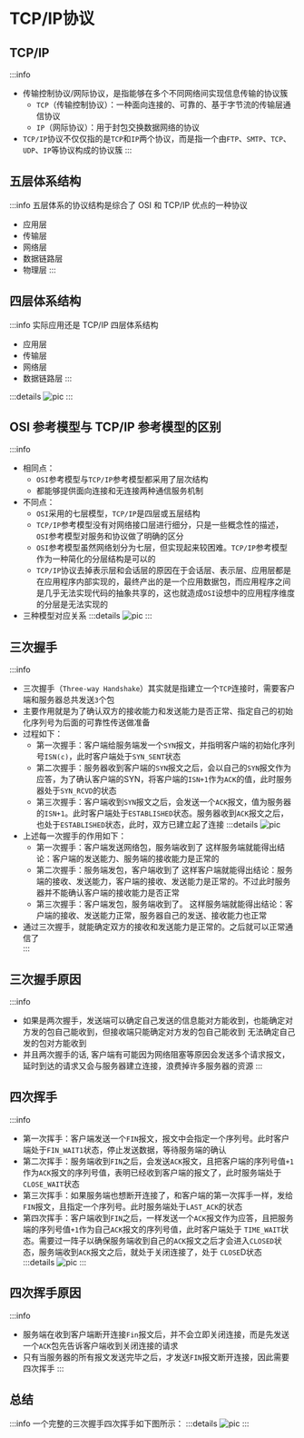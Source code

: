 # TCP/IP协议
## TCP/IP
:::info
- 传输控制协议/网际协议，是指能够在多个不同网络间实现信息传输的协议簇
  - `TCP`（传输控制协议）：一种面向连接的、可靠的、基于字节流的传输层通信协议
  - `IP`（网际协议）：用于封包交换数据网络的协议
- `TCP/IP`协议不仅仅指的是`TCP`和`IP`两个协议，而是指一个由`FTP`、`SMTP`、`TCP`、`UDP`、`IP`等协议构成的协议簇
:::

## 五层体系结构
:::info 五层体系的协议结构是综合了 OSI 和 TCP/IP 优点的一种协议
- 应用层
- 传输层
- 网络层
- 数据链路层
- 物理层
:::

## 四层体系结构
:::info 实际应用还是 TCP/IP 四层体系结构
- 应用层
- 传输层
- 网络层
- 数据链路层
:::

:::details
![pic](/iso1.png "notice")
:::


## OSI 参考模型与 TCP/IP 参考模型的区别
:::info 
- 相同点：
  - `OSI`参考模型与`TCP/IP`参考模型都采用了层次结构
  - 都能够提供面向连接和无连接两种通信服务机制
- 不同点：
  - `OSI`采用的七层模型，`TCP/IP`是四层或五层结构
  - `TCP/IP`参考模型没有对网络接口层进行细分，只是一些概念性的描述，`OSI`参考模型对服务和协议做了明确的区分
  - `OSI`参考模型虽然网络划分为七层，但实现起来较困难。`TCP/IP`参考模型作为一种简化的分层结构是可以的
  - `TCP/IP`协议去掉表示层和会话层的原因在于会话层、表示层、应用层都是在应用程序内部实现的，最终产出的是一个应用数据包，而应用程序之间是几乎无法实现代码的抽象共享的，这也就造成`OSI`设想中的应用程序维度的分层是无法实现的
- 三种模型对应关系
:::details
![pic](/iso3.png "notice")
:::


## 三次握手
:::info 
- 三次握手（`Three-way Handshake`）其实就是指建立一个`TCP`连接时，需要客户端和服务器总共发送`3`个包
- 主要作用就是为了确认双方的接收能力和发送能力是否正常、指定自己的初始化序列号为后面的可靠性传送做准备
- 过程如下：
  - 第一次握手：客户端给服务端发一个`SYN`报文，并指明客户端的初始化序列号`ISN(c)`，此时客户端处于`SYN_SENT`状态
  - 第二次握手：服务器收到客户端的`SYN`报文之后，会以自己的`SYN`报文作为应答，为了确认客户端的SYN，将客户端的`ISN+1`作为`ACK`的值，此时服务器处于`SYN_RCVD`的状态
  - 第三次握手：客户端收到`SYN`报文之后，会发送一个`ACK`报文，值为服务器的`ISN+1`。此时客户端处于`ESTABLISHED`状态。服务器收到`ACK`报文之后，也处于`ESTABLISHED`状态，此时，双方已建立起了连接
  :::details
  ![pic](/tcp1.png "notice")
- 上述每一次握手的作用如下：
  - 第一次握手：客户端发送网络包，服务端收到了 这样服务端就能得出结论：客户端的发送能力、服务端的接收能力是正常的
  - 第二次握手：服务端发包，客户端收到了 这样客户端就能得出结论：服务端的接收、发送能力，客户端的接收、发送能力是正常的。不过此时服务器并不能确认客户端的接收能力是否正常
  - 第三次握手：客户端发包，服务端收到了。 这样服务端就能得出结论：客户端的接收、发送能力正常，服务器自己的发送、接收能力也正常
- 通过三次握手，就能确定双方的接收和发送能力是正常的。之后就可以正常通信了  
:::


## 三次握手原因
:::info 
- 如果是两次握手，发送端可以确定自己发送的信息能对方能收到，也能确定对方发的包自己能收到，但接收端只能确定对方发的包自己能收到 无法确定自己发的包对方能收到
- 并且两次握手的话, 客户端有可能因为网络阻塞等原因会发送多个请求报文，延时到达的请求又会与服务器建立连接，浪费掉许多服务器的资源
:::

## 四次挥手
:::info 
- 第一次挥手：客户端发送一个`FIN`报文，报文中会指定一个序列号。此时客户端处于`FIN_WAIT1`状态，停止发送数据，等待服务端的确认
- 第二次挥手：服务端收到`FIN`之后，会发送`ACK`报文，且把客户端的序列号值`+1`作为`ACK`报文的序列号值，表明已经收到客户端的报文了，此时服务端处于`CLOSE_WAIT`状态
- 第三次挥手：如果服务端也想断开连接了，和客户端的第一次挥手一样，发给`FIN`报文，且指定一个序列号。此时服务端处于`LAST_ACK`的状态
- 第四次挥手：客户端收到`FIN`之后，一样发送一个`ACK`报文作为应答，且把服务端的序列号值`+1`作为自己`ACK`报文的序列号值，此时客户端处于 `TIME_WAIT`状态。需要过一阵子以确保服务端收到自己的`ACK`报文之后才会进入`CLOSED`状态，服务端收到`ACK`报文之后，就处于关闭连接了，处于 `CLOSE`D状态
:::details
![pic](/tcp2.png "notice")
:::

## 四次挥手原因
:::info 
- 服务端在收到客户端断开连接`Fin`报文后，并不会立即关闭连接，而是先发送一个`ACK`包先告诉客户端收到关闭连接的请求
- 只有当服务器的所有报文发送完毕之后，才发送`FIN`报文断开连接，因此需要四次挥手
:::

## 总结
:::info 
一个完整的三次握手四次挥手如下图所示：
:::details
![pic](/tcp3.png "notice")
:::